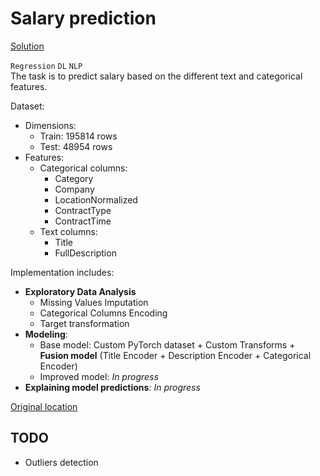 # Salary prediction

[Solution](https://nbviewer.org/github/Extremesarova/mini_projects/blob/main/churn/churn_prediction_front.ipynb)  

`Regression` `DL` `NLP`  
The task is to predict salary based on the different text and categorical features.

Dataset:

* Dimensions:
  * Train: 195814 rows
  * Test: 48954 rows
* Features:
  * Categorical columns:
    * Category
    * Company
    * LocationNormalized
    * ContractType
    * ContractTime
  * Text columns:
    * Title
    * FullDescription

Implementation includes:

* **Exploratory Data Analysis**
  * Missing Values Imputation
  * Categorical Columns Encoding
  * Target transformation
* **Modeling**:
  * Base model: Custom PyTorch dataset + Custom Transforms + **Fusion model** (Title Encoder + Description Encoder + Categorical Encoder)
  * Improved model: *In progress*
* **Explaining model predictions**: *In progress*

[Original location](https://github.com/Extremesarova/yandex_nlp_course/tree/main/week02_text_classification)

## TODO

* Outliers detection
